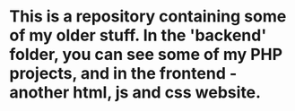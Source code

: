 # This is a repository containing some of my older stuff. In the 'backend' folder, you can see some of my PHP projects, and in the frontend - another html, js and css website.
